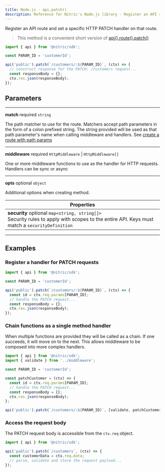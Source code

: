 ```yaml
---
title: Node.js - api.patch()
description: Reference for Nitric's Node.js library - Register an API route and set a specific HTTP PATCH handler on that route.
---
```


Register an API route and set a specific HTTP PATCH handler on that route.

> This method is a convenient short version of [api().route().patch()](./api-route-patch)

```javascript
import { api } from '@nitric/sdk';

const PARAM_ID = 'customerId';

api('public').patch(`/customers/:${PARAM_ID}`, (ctx) => {
  // construct response for the PATCH: /customers request...
  const responseBody = {};
  ctx.res.json(responseBody);
});
```

## Parameters

---

**match** required `string`

The path matcher to use for the route. Matchers accept path parameters in the form of a colon prefixed string. The string provided will be used as that path parameter's name when calling middleware and handlers. See [create a route with path params](#create-a-route-with-path-params)

---

**middleware** required `HttpMiddleware` | `HttpMiddleware[]`

One or more middleware functions to use as the handler for HTTP requests. Handlers can be sync or async

---

**opts** optional `object`

Additional options when creating method.

| Properties                                                                                                                                        |
| ------------------------------------------------------------------------------------------------------------------------------------------------- |
| **security** optional `map<string, string[]>` <br/> Security rules to apply with scopes to the entire API. Keys must match a `securityDefinition` |

---

## Examples

### Register a handler for PATCH requests

```javascript
import { api } from '@nitric/sdk';

const PARAM_ID = 'customerId';

api('public').patch(`/customers/:${PARAM_ID}`, (ctx) => {
  const id = ctx.req.params[PARAM_ID];
  // handle the PATCH request...
  const responseBody = {};
  ctx.res.json(responseBody);
});
```

### Chain functions as a single method handler

When multiple functions are provided they will be called as a chain. If one succeeds, it will move on to the next. This allows middleware to be composed into more complex handlers.

```javascript
import { api } from '@nitric/sdk';
import { validate } from '../middleware';

const PARAM_ID = 'customerId';

const patchCustomer = (ctx) => {
  const id = ctx.req.params[PARAM_ID];
  // handle the PATCH request...
  const responseBody = {};
  ctx.res.json(responseBody);
};

api('public').patch(`/customers/:${PARAM_ID}`, [validate, patchCustomer]);
```

### Access the request body

The PATCH request body is accessible from the `ctx.req` object.

```javascript
import { api } from '@nitric/sdk';

api('public').patch(`/customers`, (ctx) => {
  const customerData = ctx.req.data;
  // parse, validate and store the request payload...
});
```

